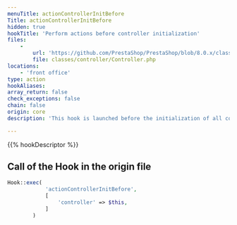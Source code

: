 ```yaml
---
menuTitle: actionControllerInitBefore
Title: actionControllerInitBefore
hidden: true
hookTitle: 'Perform actions before controller initialization'
files:
    -
        url: 'https://github.com/PrestaShop/PrestaShop/blob/8.0.x/classes/controller/Controller.php'
        file: classes/controller/Controller.php
locations:
    - 'front office'
type: action
hookAliases: 
array_return: false
check_exceptions: false
chain: false
origin: core
description: 'This hook is launched before the initialization of all controllers'

---
```


{{% hookDescriptor %}}

## Call of the Hook in the origin file

```php
Hook::exec(
            'actionControllerInitBefore',
            [
                'controller' => $this,
            ]
        )
```
